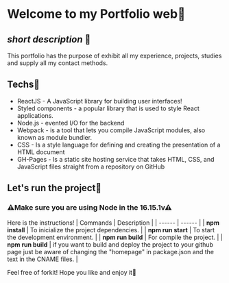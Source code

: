 # Welcome to my Portfolio web💼
## _short description_ 🌠
This portfolio has the purpose of exhibit all my experience, projects, studies and supply all my contact methods.

## Techs👾

- ReactJS - A JavaScript library for building user interfaces!
- Styled components - a popular library that is used to style React applications.
- Node.js - evented I/O for the backend
- Webpack - is a tool that lets you compile JavaScript modules, also known as module bundler.
- CSS - Is a style language for defining and creating the presentation of a HTML document
- GH-Pages - Is a static site hosting service that takes HTML, CSS, and JavaScript files straight from a repository on GitHub
 
## Let's run the project🛫
### ⚠Make sure you are using Node in the 16.15.1v⚠
Here is the instructions!
| Commands | Description |
| ------ | ------ |
| **npm install** | To inicialize the project dependencies. |
| **npm run start** | To start the development environment. |
| **npm run build** | For compile the project. |
| **npm run build** | if you want to build and deploy the project to your github page just be aware of changing the "homepage" in package.json and the text in the CNAME files. |

Feel free of forkit!
Hope you like and enjoy it🎈